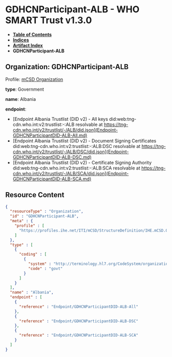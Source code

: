 # GDHCNParticipant-ALB - WHO SMART Trust v1.3.0

* [**Table of Contents**](toc.md)
* [**Indices**](indices.md)
* [**Artifact Index**](artifacts.md)
* **GDHCNParticipant-ALB**

## Organization: GDHCNParticipant-ALB

Profile: [mCSD Organization](https://profiles.ihe.net/ITI/mCSD/4.0.0/StructureDefinition-IHE.mCSD.Organization.html)

**type**: Government

**name**: Albania

**endpoint**: 

* [Endpoint Albania Trustlist (DID v2) - All keys did:web:tng-cdn.who.int:v2:trustlist:-:ALB resolvable at https://tng-cdn.who.int/v2/trustlist/-/ALB/did.json](Endpoint-GDHCNParticipantDID-ALB-All.md)
* [Endpoint Albania Trustlist (DID v2) - Document Signing Certificates did:web:tng-cdn.who.int:v2:trustlist:-:ALB:DSC resolvable at https://tng-cdn.who.int/v2/trustlist/-/ALB/DSC/did.json](Endpoint-GDHCNParticipantDID-ALB-DSC.md)
* [Endpoint Albania Trustlist (DID v2) - Certificate Signing Authority did:web:tng-cdn.who.int:v2:trustlist:-:ALB:SCA resolvable at https://tng-cdn.who.int/v2/trustlist/-/ALB/SCA/did.json](Endpoint-GDHCNParticipantDID-ALB-SCA.md)



## Resource Content

```json
{
  "resourceType" : "Organization",
  "id" : "GDHCNParticipant-ALB",
  "meta" : {
    "profile" : [
      "https://profiles.ihe.net/ITI/mCSD/StructureDefinition/IHE.mCSD.Organization"
    ]
  },
  "type" : [
    {
      "coding" : [
        {
          "system" : "http://terminology.hl7.org/CodeSystem/organization-type",
          "code" : "govt"
        }
      ]
    }
  ],
  "name" : "Albania",
  "endpoint" : [
    {
      "reference" : "Endpoint/GDHCNParticipantDID-ALB-All"
    },
    {
      "reference" : "Endpoint/GDHCNParticipantDID-ALB-DSC"
    },
    {
      "reference" : "Endpoint/GDHCNParticipantDID-ALB-SCA"
    }
  ]
}

```
